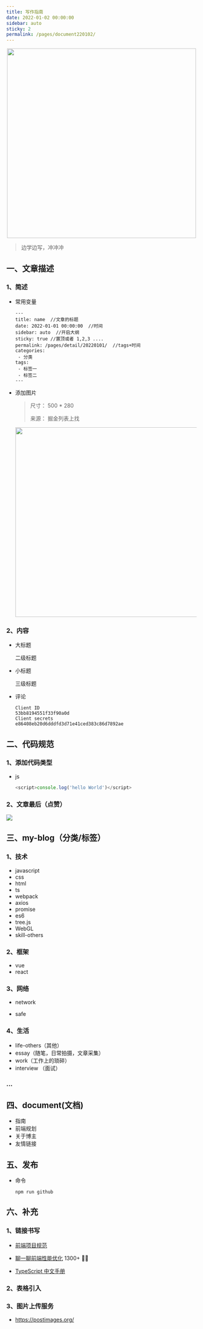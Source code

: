 ```yaml
---
title: 写作指南
date: 2022-01-02 00:00:00
sidebar: auto
sticky: 2
permalink: /pages/document220102/
---
```


<p align="center">
  <img width="500" src="https://p17.qhimg.com/dmfd/2560_1440_/t01822a8366572da08b.jpg"/>
</p>

> 边学边写，冲冲冲

<!-- more -->

## 一、文章描述

### 1、简述

- 常用变量

  ```
  ---
  title: name  //文章的标题
  date: 2022-01-01 00:00:00  //时间
  sidebar: auto  //开启大纲
  sticky: true //置顶或者 1,2,3 ....
  permalink: /pages/detail/20220101/  //tags+时间
  categories:
   - 分类
  tags:
   - 标签一
   - 标签二
  ---
  ```

- 添加图片

  > 尺寸： 500 \* 280
  >
  > 来源： 掘金列表上找

  <p align="center">
     <img width="500" src="https://p1-jj.byteimg.com/tos-cn-i-t2oaga2asx/gold-user-assets/2019/5/12/16aab34b6c7d35f8~tplv-t2oaga2asx-zoom-crop-mark:1304:1304:1304:734.awebp"/>
  </p>

### 2、内容

- 大标题

  二级标题

- 小标题

  三级标题
  
- 评论

  ```
  Client ID
  53bb8194551f33f90a0d
  Client secrets
  e86408eb20d6dddfd3d71e41ced383c86d7892ae
  ```

## 二、代码规范

### 1、添加代码类型

- js

  ```javascript
  <script>console.log('hello World')</script>
  ```

### 2、文章最后（点赞）

![](https://p3-juejin.byteimg.com/tos-cn-i-k3u1fbpfcp/f54ccd795016409cb57c1a72aa28a75e~tplv-k3u1fbpfcp-watermark.image)

## 三、my-blog（分类/标签）

### 1、技术

- javascript
- css
- html
- ts
- webpack
- axios
- promise
- es6
- tree.js
- WebGL
- skill-others

### 2、框架

- vue
- react

### 3、网络

- network

- safe

### 4、生活

- life-others（其他）
- essay（随笔，日常拍摄，文章采集）
- work（工作上的琐碎）
- interview （面试）

### ...

## 四、document(文档)

- 指南
- 前端规划
- 关于博主
- 友情链接

## 五、发布

- 命令

  ```
  npm run github  
  ```

## 六、补充

### 1、链接书写

- [前端项目规范](https://lq782655835.github.io/blogs/team-standard/0.standard-ai-summary.html)

- [聊一聊前端性能优化](https://juejin.cn/post/6921911974611664903) 1300+ 👍🏿

- [TypeScript 中文手册](https://typescript.bootcss.com/)

### 2、表格引入

### 3、图片上传服务

- https://postimages.org/
